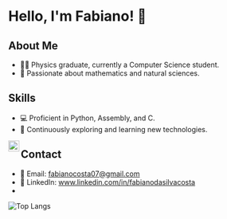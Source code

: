 # Hello, I'm Fabiano! 👋

## About Me
- 👨‍🎓 Physics graduate, currently a Computer Science student.
- 🧠 Passionate about mathematics and natural sciences.


## Skills
- 💻 Proficient in Python, Assembly, and C.
- 🚀 Continuously exploring and learning new technologies.

[<img align="left" alt="Jabiulla | Instagram" width="22px" src="https://cdn.jsdelivr.net/npm/simple-icons@v3/icons/instagram.svg" />][instagram]
## Contact
- 📧 Email: fabianocosta07@gmail.com
- 🔗 LinkedIn: www.linkedin.com/in/fabianodasilvacosta
- [instagram]: https://www.instagram.com/fabiano_sct

![Top Langs](https://github-readme-stats.vercel.app/api/top-langs/?username=FabianoSCosta&layout=compact)


<!--
**FabianoSCosta/FabianoSCosta** is a ✨ _special_ ✨ repository because its `README.md` (this file) appears on your GitHub profile.

Here are some ideas to get you started:

- 🔭 I’m currently working on ...
- 🌱 I’m currently learning ...
- 👯 I’m looking to collaborate on ...
- 🤔 I’m looking for help with ...
- 💬 Ask me about ...
- 📫 How to reach me: ...
- 😄 Pronouns: ...
- ⚡ Fun fact: ...
-->
